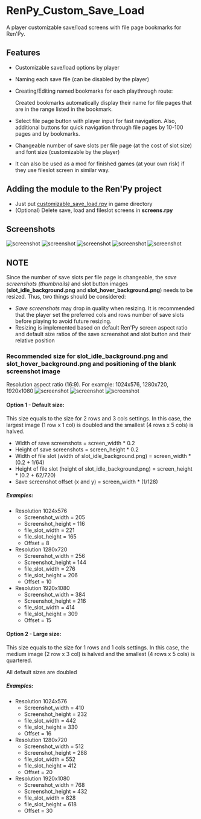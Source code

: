 # RenPy_Custom_Save_Load
A player customizable save/load screens with file page bookmarks for Ren'Py.

## Features
* Customizable save/load options by player
* Naming each save file (can be disabled by the player)
* Creating/Editing named bookmarks for each playthrough route:

   Created bookmarks automatically display their name for file pages that are in the range listed in the bookmark.
* Select file page button with player input for fast navigation. Also, additional buttons for quick navigation through file pages by 10-100 pages and by bookmarks.
* Changeable number of save slots per file page (at the cost of slot size) and font size  (customizable by the player)
* It can also be used as a mod for finished games (at your own risk) if they use fileslot screen in similar way.

## Adding the module to the Ren'Py project
* Just put [customizable_save_load.rpy](../blob/master/game/customizable_save_load.rpy) in game directory
* (Optional) Delete save, load and fileslot screens in **screens.rpy**

## Screenshots
![screenshot](/game/images/001.png)
![screenshot](/game/images/003.png)
![screenshot](/game/images/004.png)
![screenshot](/game/images/005.png)
![screenshot](/game/images/006.png)
## NOTE
Since the number of save slots per file page is changeable, the *save screenshots (thumbnails)* and slot button images (**slot_idle_background.png** and **slot_hover_background.png**) needs to be resized. Thus, two things should be considered:
* *Save screenshots* may drop in quality when resizing. It is recommended that the player set the preferred cols and rows number of save slots before playing to avoid future resizing.
* Resizing is implemented based on default Ren'Py screen aspect ratio and default size ratios of the save screenshot and slot button and their relative position

### Recommended size for **slot_idle_background.png** and **slot_hover_background.png** and positioning of the blank screenshot image
Resolution aspect ratio (16:9). For example: 1024x576, 1280x720, 1920x1080
![screenshot](/game/images/007.png)
![screenshot](/game/images/008.png)
![screenshot](/game/images/009.png)
#### Option 1 - Default size:
   This size equals to the size for 2 rows and 3 cols settings. In this case, the largest image (1 row x 1 col) is doubled and the smallest (4 rows x 5 cols) is halved.

* Width of save screenshots = screen_width * 0.2
* Height of save screenshots = screen_height * 0.2
* Width of file slot (width of slot_idle_background.png) = screen_width * (0.2 + 1/64)
* Height of file slot (height of slot_idle_background.png) = screen_height * (0.2 + 62/720)
* Save screenshot offset (x and y) = screen_width * (1/128)

##### Examples:
* Resolution 1024x576
  * Screenshot_width = 205
  * Screenshot_height = 116
  * file_slot_width = 221
  * file_slot_height = 165
  * Offset = 8
* Resolution 1280x720
  * Screenshot_width = 256
  * Screenshot_height = 144
  * file_slot_width = 276
  * file_slot_height = 206
  * Offset = 10
* Resolution 1920x1080
  * Screenshot_width = 384
  * Screenshot_height = 216
  * file_slot_width = 414
  * file_slot_height = 309
  * Offset = 15

#### Option 2 - Large size:
   This size equals to the size for 1 rows and 1 cols settings. In this case, the medium image (2 row x 3 col) is halved and the smallest (4 rows x 5 cols) is quartered.

All default sizes are doubled

##### Examples:
* Resolution 1024x576
  * Screenshot_width = 410
  * Screenshot_height = 232
  * file_slot_width = 442
  * file_slot_height = 330
  * Offset = 16
* Resolution 1280x720
  * Screenshot_width = 512
  * Screenshot_height = 288
  * file_slot_width = 552
  * file_slot_height = 412
  * Offset = 20
* Resolution 1920x1080
  * Screenshot_width = 768
  * Screenshot_height = 432
  * file_slot_width = 828
  * file_slot_height = 618
  * Offset = 30
   
